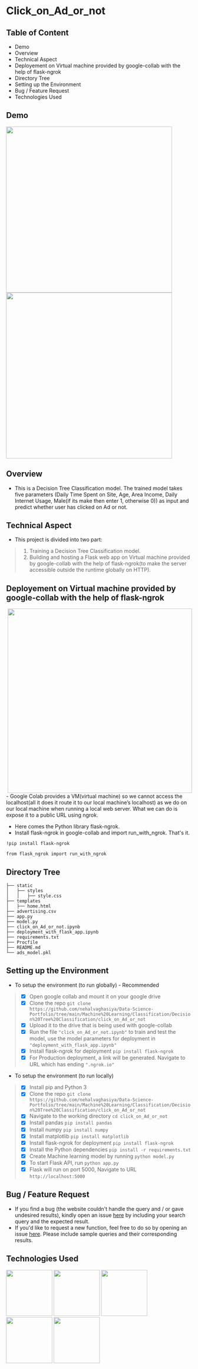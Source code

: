 

# Click_on_Ad_or_not
## Table of Content

- Demo
- Overview
- Technical Aspect
- Deployement on Virtual machine provided by google-collab with the help of flask-ngrok
- Directory Tree
- Setting up the Environment
- Bug / Feature Request
- Technologies Used


## Demo
<img src="https://user-images.githubusercontent.com/78668871/122223469-7a39ac80-ceb3-11eb-86fe-9231f2b99962.PNG" width="450"/> <img src="https://user-images.githubusercontent.com/78668871/122223475-7b6ad980-ceb3-11eb-81e1-8a5140d2d0f5.PNG" width="450"/>




## Overview
- This is a Decision Tree Classification model. The trained model takes five parameters (Daily Time Spent on Site, Age, Area Income, Daily Internet Usage, Male(if its make then enter 1, otherwise 0)) as input and predict whether user has clicked on Ad or not.

## Technical Aspect
- This project is divided into two part:

> 1. Training a Decision Tree Classification model.
> 2. Building and hosting a Flask web app on Virtual machine provided by google-collab with the help of flask-ngrok(to make the server accessible outside the runtime globally on HTTP).

## Deployement on Virtual machine provided by google-collab with the help of flask-ngrok 
<img src="https://user-images.githubusercontent.com/78668871/116829747-e5e6e500-aba5-11eb-921a-6174e199bacf.png" width="500" align="right"/>
- Google Colab provides a VM(virtual machine) so we cannot access the localhost(all it does it route it to our local machine’s localhost) as we do on our local machine when running a local web server. What we can do is expose it to a public URL using ngrok. 



- Here comes the Python library flask-ngrok.
- Install flask-ngrok in google-collab and import run_with_ngrok. That's it.

`!pip install flask-ngrok`

`from flask_ngrok import run_with_ngrok`

## Directory Tree
```
├── static
│   ├── styles
│   │   ├── style.css
├── templates
│   ├── home.html
├── advertising.csv
├── app.py
├── model.py
├── click_on_Ad_or_not.ipynb
├── deployment_with_flask_app.ipynb
├── requirements.txt
├── Procfile
├── README.md
└── ads_model.pkl
````

## Setting up the Environment
- To setup the environment (to run globally) - Recommended

> - [x] Open google collab and mount it on your google drive
> - [x] Clone the repo `git clone https://github.com/nehalvaghasiya/Data-Science-Portfolio/tree/main/Machine%20Learning/Classification/Decision%20Tree%20Classification/click_on_Ad_or_not `
> - [x] Upload it to the drive that is being used with google-collab
> - [x] Run the file `"click_on_Ad_or_not.ipynb"` to train and test the model, use the model parameters for deployment in `"deployment_with_flask_app.ipynb"`
> - [x] Install flask-ngrok for deployment `pip install flask-ngrok  `
> - [x] For Production deployment, a link will be generated. Navigate to URL which has ending `".ngrok.io"`


- To setup the environment (to run locally)

> - [x] Install pip and Python 3
> - [x] Clone the repo `git clone https://github.com/nehalvaghasiya/Data-Science-Portfolio/tree/main/Machine%20Learning/Classification/Decision%20Tree%20Classification/click_on_Ad_or_not `
> - [x] Navigate to the working directory  `cd click_on_Ad_or_not`
> - [x] Install pandas  `pip install pandas`
> - [x] Install numpy   `pip install numpy`
> - [x] Install matplotlib   `pip install matplotlib`
> - [x] Install flask-ngrok for deployment `pip install flask-ngrok  `
> - [x] Install the Python dependencies  `pip install -r requirements.txt `
> - [x] Create Machine learning model by running `python model.py `
> - [x] To start Flask API, run  `python app.py `
> - [x] Flask will run on port 5000, Navigate to URL `http://localhost:5000` 





## Bug / Feature Request
- If you find a bug (the website couldn't handle the query and / or gave undesired results), kindly open an issue [here](https://github.com/nehalvaghasiya/Data-Science-Portfolio/issues/new) by including your search query and the expected result.
- If you'd like to request a new function, feel free to do so by opening an issue [here](https://github.com/nehalvaghasiya/Data-Science-Portfolio/issues/new). Please include sample queries and their corresponding results.

## Technologies Used
<img src="https://user-images.githubusercontent.com/78668871/116827827-753acb00-ab9b-11eb-93fb-0aadf41d4ba8.png" width="125"/> <img src="https://user-images.githubusercontent.com/78668871/116829280-c8188080-aba3-11eb-936b-4f13999faa76.png" width="125"/> <img src="https://user-images.githubusercontent.com/78668871/116829376-031ab400-aba4-11eb-8724-d81e2d6a4970.png" width="125"/> <img src="https://user-images.githubusercontent.com/78668871/116829387-1463c080-aba4-11eb-9a08-f1595d2899a8.png" width="125"/> <img src="https://user-images.githubusercontent.com/78668871/121388288-a69d7800-c94b-11eb-9f40-35c4c7b81542.png" width="125"/>

